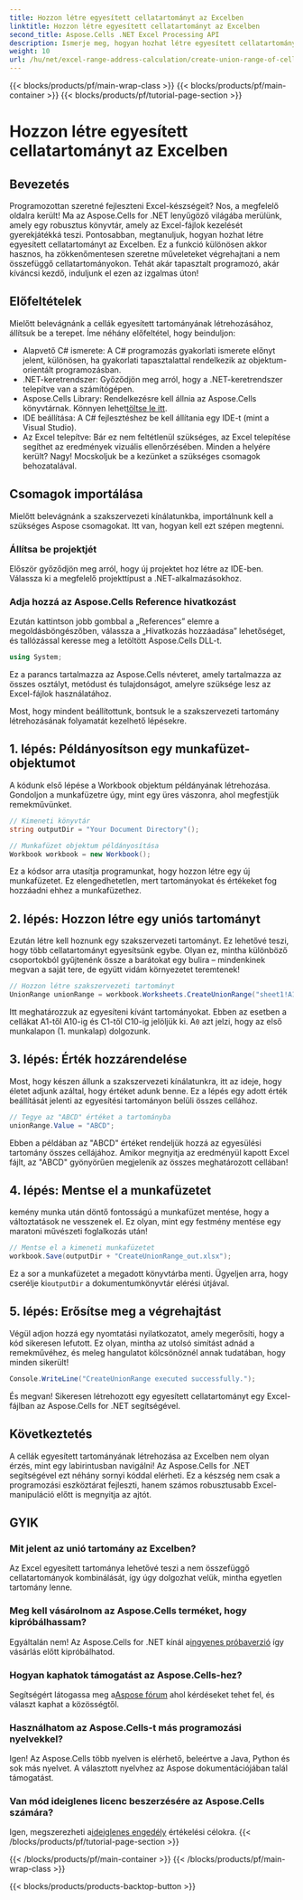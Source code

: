 ```yaml
---
title: Hozzon létre egyesített cellatartományt az Excelben
linktitle: Hozzon létre egyesített cellatartományt az Excelben
second_title: Aspose.Cells .NET Excel Processing API
description: Ismerje meg, hogyan hozhat létre egyesített cellatartományt az Excelben az Aspose.Cells for .NET használatával egyszerű lépésekben. Növelje Excel-készségeit programozottan.
weight: 10
url: /hu/net/excel-range-address-calculation/create-union-range-of-cells-in-excel/
---
```


{{< blocks/products/pf/main-wrap-class >}}
{{< blocks/products/pf/main-container >}}
{{< blocks/products/pf/tutorial-page-section >}}

# Hozzon létre egyesített cellatartományt az Excelben

## Bevezetés
Programozottan szeretné fejleszteni Excel-készségeit? Nos, a megfelelő oldalra került! Ma az Aspose.Cells for .NET lenyűgöző világába merülünk, amely egy robusztus könyvtár, amely az Excel-fájlok kezelését gyerekjátékká teszi. Pontosabban, megtanuljuk, hogyan hozhat létre egyesített cellatartományt az Excelben. Ez a funkció különösen akkor hasznos, ha zökkenőmentesen szeretne műveleteket végrehajtani a nem összefüggő cellatartományokon. Tehát akár tapasztalt programozó, akár kíváncsi kezdő, induljunk el ezen az izgalmas úton!
## Előfeltételek
Mielőtt belevágnánk a cellák egyesített tartományának létrehozásához, állítsuk be a terepet. Íme néhány előfeltétel, hogy beinduljon:
- Alapvető C# ismerete: A C# programozás gyakorlati ismerete előnyt jelent, különösen, ha gyakorlati tapasztalattal rendelkezik az objektum-orientált programozásban.
- .NET-keretrendszer: Győződjön meg arról, hogy a .NET-keretrendszer telepítve van a számítógépen.
-  Aspose.Cells Library: Rendelkezésre kell állnia az Aspose.Cells könyvtárnak. Könnyen lehet[töltse le itt](https://releases.aspose.com/cells/net/).
- IDE beállítása: A C# fejlesztéshez be kell állítania egy IDE-t (mint a Visual Studio).
- Az Excel telepítve: Bár ez nem feltétlenül szükséges, az Excel telepítése segíthet az eredmények vizuális ellenőrzésében.
Minden a helyére került? Nagy! Mocskoljuk be a kezünket a szükséges csomagok behozatalával.
## Csomagok importálása
Mielőtt belevágnánk a szakszervezeti kínálatunkba, importálnunk kell a szükséges Aspose csomagokat. Itt van, hogyan kell ezt szépen megtenni.
### Állítsa be projektjét
Először győződjön meg arról, hogy új projektet hoz létre az IDE-ben. Válassza ki a megfelelő projekttípust a .NET-alkalmazásokhoz.
### Adja hozzá az Aspose.Cells Reference hivatkozást
Ezután kattintson jobb gombbal a „References” elemre a megoldásböngészőben, válassza a „Hivatkozás hozzáadása” lehetőséget, és tallózással keresse meg a letöltött Aspose.Cells DLL-t. 
```csharp
using System;
```
Ez a parancs tartalmazza az Aspose.Cells névteret, amely tartalmazza az összes osztályt, metódust és tulajdonságot, amelyre szüksége lesz az Excel-fájlok használatához.

Most, hogy mindent beállítottunk, bontsuk le a szakszervezeti tartomány létrehozásának folyamatát kezelhető lépésekre.
## 1. lépés: Példányosítson egy munkafüzet-objektumot
A kódunk első lépése a Workbook objektum példányának létrehozása. Gondoljon a munkafüzetre úgy, mint egy üres vászonra, ahol megfestjük remekművünket.
```csharp
// Kimeneti könyvtár
string outputDir = "Your Document Directory"();

// Munkafüzet objektum példányosítása
Workbook workbook = new Workbook();
```
Ez a kódsor arra utasítja programunkat, hogy hozzon létre egy új munkafüzetet. Ez elengedhetetlen, mert tartományokat és értékeket fog hozzáadni ehhez a munkafüzethez.
## 2. lépés: Hozzon létre egy uniós tartományt
Ezután létre kell hoznunk egy szakszervezeti tartományt. Ez lehetővé teszi, hogy több cellatartományt egyesítsünk egybe. Olyan ez, mintha különböző csoportokból gyűjtenénk össze a barátokat egy bulira – mindenkinek megvan a saját tere, de együtt vidám környezetet teremtenek!
```csharp
// Hozzon létre szakszervezeti tartományt
UnionRange unionRange = workbook.Worksheets.CreateUnionRange("sheet1!A1:A10,sheet1!C1:C10", 0);
```
 Itt meghatározzuk az egyesíteni kívánt tartományokat. Ebben az esetben a cellákat A1-től A10-ig és C1-től C10-ig jelöljük ki. A`0` azt jelzi, hogy az első munkalapon (1. munkalap) dolgozunk.
## 3. lépés: Érték hozzárendelése
Most, hogy készen állunk a szakszervezeti kínálatunkra, itt az ideje, hogy életet adjunk azáltal, hogy értéket adunk benne. Ez a lépés egy adott érték beállítását jelenti az egyesítési tartományon belüli összes cellához.
```csharp
// Tegye az "ABCD" értéket a tartományba
unionRange.Value = "ABCD";
```
Ebben a példában az "ABCD" értéket rendeljük hozzá az egyesülési tartomány összes cellájához. Amikor megnyitja az eredményül kapott Excel fájlt, az "ABCD" gyönyörűen megjelenik az összes meghatározott cellában!
## 4. lépés: Mentse el a munkafüzetet
kemény munka után döntő fontosságú a munkafüzet mentése, hogy a változtatások ne vesszenek el. Ez olyan, mint egy festmény mentése egy maratoni művészeti foglalkozás után!
```csharp
// Mentse el a kimeneti munkafüzetet
workbook.Save(outputDir + "CreateUnionRange_out.xlsx");
```
 Ez a sor a munkafüzetet a megadott könyvtárba menti. Ügyeljen arra, hogy cserélje ki`outputDir` a dokumentumkönyvtár elérési útjával. 
## 5. lépés: Erősítse meg a végrehajtást
Végül adjon hozzá egy nyomtatási nyilatkozatot, amely megerősíti, hogy a kód sikeresen lefutott. Ez olyan, mintha az utolsó simítást adnád a remekművéhez, és meleg hangulatot kölcsönöznél annak tudatában, hogy minden sikerült!
```csharp
Console.WriteLine("CreateUnionRange executed successfully.");
```
És megvan! Sikeresen létrehozott egy egyesített cellatartományt egy Excel-fájlban az Aspose.Cells for .NET segítségével.
## Következtetés
A cellák egyesített tartományának létrehozása az Excelben nem olyan érzés, mint egy labirintusban navigálni! Az Aspose.Cells for .NET segítségével ezt néhány sornyi kóddal elérheti. Ez a készség nem csak a programozási eszköztárat fejleszti, hanem számos robusztusabb Excel-manipuláció előtt is megnyitja az ajtót. 

## GYIK
### Mit jelent az unió tartomány az Excelben?
Az Excel egyesített tartománya lehetővé teszi a nem összefüggő cellatartományok kombinálását, így úgy dolgozhat velük, mintha egyetlen tartomány lenne.
### Meg kell vásárolnom az Aspose.Cells terméket, hogy kipróbálhassam?
 Egyáltalán nem! Az Aspose.Cells for .NET kínál a[ingyenes próbaverzió](https://releases.aspose.com/) így vásárlás előtt kipróbálhatod.
### Hogyan kaphatok támogatást az Aspose.Cells-hez?
 Segítségért látogassa meg a[Aspose fórum](https://forum.aspose.com/c/cells/9) ahol kérdéseket tehet fel, és választ kaphat a közösségtől.
### Használhatom az Aspose.Cells-t más programozási nyelvekkel?
Igen! Az Aspose.Cells több nyelven is elérhető, beleértve a Java, Python és sok más nyelvet. A választott nyelvhez az Aspose dokumentációjában talál támogatást.
### Van mód ideiglenes licenc beszerzésére az Aspose.Cells számára?
 Igen, megszerezheti a[ideiglenes engedély](https://purchase.aspose.com/temporary-license/) értékelési célokra.
{{< /blocks/products/pf/tutorial-page-section >}}

{{< /blocks/products/pf/main-container >}}
{{< /blocks/products/pf/main-wrap-class >}}

{{< blocks/products/products-backtop-button >}}
